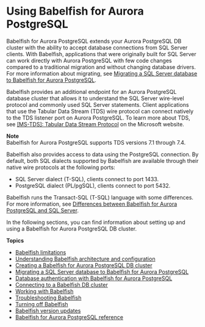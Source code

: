 # Using Babelfish for Aurora PostgreSQL<a name="babelfish"></a>

Babelfish for Aurora PostgreSQL extends your Aurora PostgreSQL DB cluster with the ability to accept database connections from SQL Server clients\. With Babelfish, applications that were originally built for SQL Server can work directly with Aurora PostgreSQL with few code changes compared to a traditional migration and without changing database drivers\. For more information about migrating, see [Migrating a SQL Server database to Babelfish for Aurora PostgreSQL](babelfish-migration.md)\.

Babelfish provides an additional endpoint for an Aurora PostgreSQL database cluster that allows it to understand the SQL Server wire\-level protocol and commonly used SQL Server statements\. Client applications that use the Tabular Data Stream \(TDS\) wire protocol can connect natively to the TDS listener port on Aurora PostgreSQL\. To learn more about TDS, see [\[MS\-TDS\]: Tabular Data Stream Protocol](https://docs.microsoft.com/en-us/openspecs/windows_protocols/ms-tds/b46a581a-39de-4745-b076-ec4dbb7d13ec) on the Microsoft website\.

**Note**  
Babelfish for Aurora PostgreSQL supports TDS versions 7\.1 through 7\.4\.

Babelfish also provides access to data using the PostgreSQL connection\. By default, both SQL dialects supported by Babelfish are available through their native wire protocols at the following ports: 
+ SQL Server dialect \(T\-SQL\), clients connect to port 1433\.
+ PostgreSQL dialect \(PL/pgSQL\), clients connect to port 5432\.

Babelfish runs the Transact\-SQL \(T\-SQL\) language with some differences\. For more information, see [Differences between Babelfish for Aurora PostgreSQL and SQL Server](babelfish-compatibility.md)\. 

In the following sections, you can find information about setting up and using a Babelfish for Aurora PostgreSQL DB cluster\.

**Topics**
+ [Babelfish limitations](babelfish-limitations.md)
+ [Understanding Babelfish architecture and configuration](babelfish-understanding-overview-howitworks.md)
+ [Creating a Babelfish for Aurora PostgreSQL DB cluster](babelfish-create.md)
+ [Migrating a SQL Server database to Babelfish for Aurora PostgreSQL](babelfish-migration.md)
+ [Database authentication with Babelfish for Aurora PostgreSQL](babelfish-db-authentication.md)
+ [Connecting to a Babelfish DB cluster](babelfish-connect.md)
+ [Working with Babelfish](working-with-babelfish-usage-notes-features.md)
+ [Troubleshooting Babelfish](babelfish-troubleshooting.md)
+ [Turning off Babelfish](babelfish-remove.md)
+ [Babelfish version updates](babelfish-information.md)
+ [Babelfish for Aurora PostgreSQL reference](USER_AuroraPostgreSQL_Babelfish_Reference.md)